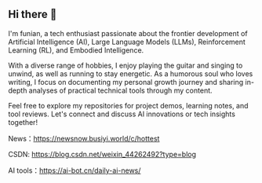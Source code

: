 ## Hi there 👋

 I'm funian, a tech enthusiast passionate about the frontier development of Artificial Intelligence (AI), Large Language Models (LLMs), Reinforcement Learning (RL), and Embodied Intelligence.

With a diverse range of hobbies, I enjoy playing the guitar and singing to unwind, as well as running to stay energetic. As a humorous soul who loves writing, I focus on documenting my personal growth journey and sharing in-depth analyses of practical technical tools through my content.

Feel free to explore my repositories for project demos, learning notes, and tool reviews. Let's connect and discuss AI innovations or tech insights together! 

News：https://newsnow.busiyi.world/c/hottest

CSDN: https://blog.csdn.net/weixin_44262492?type=blog

AI tools：https://ai-bot.cn/daily-ai-news/
